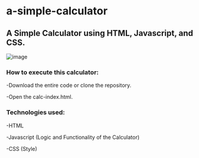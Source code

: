 # a-simple-calculator
## A Simple Calculator using HTML, Javascript, and CSS.
![image](https://user-images.githubusercontent.com/89671065/149605246-0bab1ceb-222e-4db3-ae89-8ac4e1151da3.png)

### How to execute this calculator:

-Download the entire code or clone the repository.

-Open the calc-index.html.

### Technologies used:

-HTML

-Javascript (Logic and Functionality of the Calculator)

-CSS (Style)
